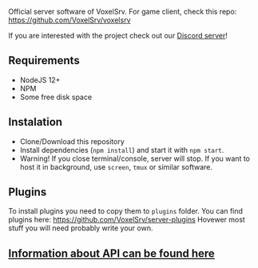 Official server software of VoxelSrv.
For game client, check this repo: https://github.com/VoxelSrv/voxelsrv

If you are interested with the project check out our [Discord server](https://discord.gg/K9PdsDh)!

## Requirements
- NodeJS 12+
- NPM
- Some free disk space

## Instalation
* Clone/Download this repository
* Install dependencies (`npm install`) and start it with `npm start`.
* Warning! If you close terminal/console, server will stop. If you want to host it in background, use `screen`, `tmux` or similar software.

## Plugins
To install plugins you need to copy them to `plugins` folder.
You can find plugins here: https://github.com/VoxelSrv/server-plugins
Hovewer most stuff you will need probably write your own.

## [Information about API can be found here](API.md)
